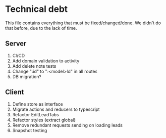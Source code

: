 # Technical debt
This file contains everything that must be fixed/changed/done. We didn't do that before, due to the lack of time.
## Server
1. CI/CD
2. Add domain validation to activity
3. Add delete note tests
4. Change ":id" to ":\<model>Id" in all routes   
5. DB migration?
## Client
1. Define store as interface
2. Migrate actions and reducers to typescript
3. Refactor EditLeadTabs
4. Refactor styles (extract global)
5. Remove redundant requests sending on loading leads
6. Snapshot testing


